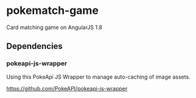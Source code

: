 # pokematch-game

Card matching game on AngularJS 1.8

## Dependencies

### pokeapi-js-wrapper
Using this PokeApi JS Wrapper to manage auto-caching of image assets.

https://github.com/PokeAPI/pokeapi-js-wrapper